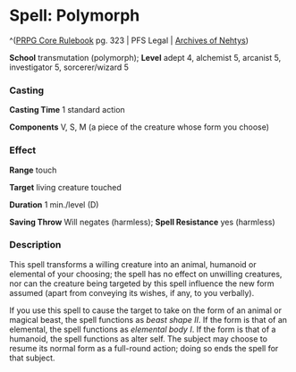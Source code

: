 # Spell: Polymorph

^([PRPG Core Rulebook][ss-polymorph] pg. 323 | PFS Legal | [Archives of Nehtys][sn-polymorph])

**School** transmutation (polymorph); **Level** adept 4, alchemist 5, arcanist 5, investigator 5, sorcerer/wizard 5

### Casting

**Casting Time** 1 standard action  

**Components** V, S, M (a piece of the creature whose form you choose)

### Effect

**Range** touch  

**Target** living creature touched  

**Duration** 1 min./level (D)  

**Saving Throw** Will negates (harmless); **Spell Resistance** yes (harmless)

### Description

This spell transforms a willing creature into an animal, humanoid or elemental of your choosing; the spell has no effect on unwilling creatures, nor can the creature being targeted by this spell influence the new form assumed (apart from conveying its wishes, if any, to you verbally).  

If you use this spell to cause the target to take on the form of an animal or magical beast, the spell functions as _beast shape II_. If the form is that of an elemental, the spell functions as _elemental body I_. If the form is that of a humanoid, the spell functions as alter self. The subject may choose to resume its normal form as a full-round action; doing so ends the spell for that subject.

[ss-polymorph]: http://paizo.com/pathfinderRPG/v57
[sn-polymorph]: http://www.archivesofnethys.com/SpellDisplay.aspx?ItemName=Polymorph